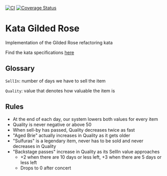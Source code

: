 [![CI](https://github.com/ericdasse28/kata-gilded-rose/actions/workflows/python-app.yml/badge.svg)](https://github.com/ericdasse28/kata-gilded-rose/actions/workflows/python-app.yml)
[![Coverage Status](https://coveralls.io/repos/github/ericdasse28/kata-gilded-rose/badge.svg?branch=master)](https://coveralls.io/github/ericdasse28/kata-gilded-rose?branch=master)

# Kata Gilded Rose
Implementation of the Gilded Rose refactoring kata

Find the kata specifications [here](https://kata-log.rocks/gilded-rose-kata)

## Glossary
`SellIn`: number of days we have to sell the item

`Quality`: value that denotes how valuable the item is

## Rules
- At the end of each day, our system lowers both values for every item
- Quality is never negative or above 50
- When sell-by has passed, Quality decreases twice as fast
- "Aged Brie" actually increases in Quality as it gets older
- "Sulfuras" is a legendary item, never has to be sold and never decreases in Quality
- "Backstage passes" increase in Quality as its SellIn value approaches
    - +2 when there are 10 days or less left, +3 when there are 5 days or less left
    - Drops to 0 after concert
